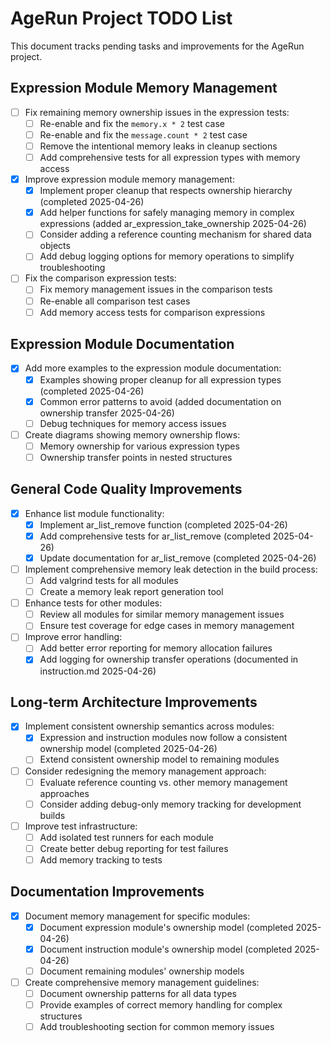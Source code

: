 # AgeRun Project TODO List

This document tracks pending tasks and improvements for the AgeRun project.

## Expression Module Memory Management

- [ ] Fix remaining memory ownership issues in the expression tests:
  - [ ] Re-enable and fix the `memory.x * 2` test case
  - [ ] Re-enable and fix the `message.count * 2` test case
  - [ ] Remove the intentional memory leaks in cleanup sections
  - [ ] Add comprehensive tests for all expression types with memory access

- [x] Improve expression module memory management:
  - [x] Implement proper cleanup that respects ownership hierarchy (completed 2025-04-26)
  - [x] Add helper functions for safely managing memory in complex expressions (added ar_expression_take_ownership 2025-04-26)
  - [ ] Consider adding a reference counting mechanism for shared data objects
  - [ ] Add debug logging options for memory operations to simplify troubleshooting

- [ ] Fix the comparison expression tests:
  - [ ] Fix memory management issues in the comparison tests
  - [ ] Re-enable all comparison test cases
  - [ ] Add memory access tests for comparison expressions

## Expression Module Documentation

- [x] Add more examples to the expression module documentation:
  - [x] Examples showing proper cleanup for all expression types (completed 2025-04-26)
  - [x] Common error patterns to avoid (added documentation on ownership transfer 2025-04-26)
  - [ ] Debug techniques for memory access issues

- [ ] Create diagrams showing memory ownership flows:
  - [ ] Memory ownership for various expression types
  - [ ] Ownership transfer points in nested structures

## General Code Quality Improvements

- [x] Enhance list module functionality:
  - [x] Implement ar_list_remove function (completed 2025-04-26)
  - [x] Add comprehensive tests for ar_list_remove (completed 2025-04-26)
  - [x] Update documentation for ar_list_remove (completed 2025-04-26)

- [ ] Implement comprehensive memory leak detection in the build process:
  - [ ] Add valgrind tests for all modules
  - [ ] Create a memory leak report generation tool

- [ ] Enhance tests for other modules:
  - [ ] Review all modules for similar memory management issues
  - [ ] Ensure test coverage for edge cases in memory management

- [ ] Improve error handling:
  - [ ] Add better error reporting for memory allocation failures
  - [x] Add logging for ownership transfer operations (documented in instruction.md 2025-04-26)

## Long-term Architecture Improvements

- [x] Implement consistent ownership semantics across modules:
  - [x] Expression and instruction modules now follow a consistent ownership model (completed 2025-04-26)
  - [ ] Extend consistent ownership model to remaining modules

- [ ] Consider redesigning the memory management approach:
  - [ ] Evaluate reference counting vs. other memory management approaches
  - [ ] Consider adding debug-only memory tracking for development builds

- [ ] Improve test infrastructure:
  - [ ] Add isolated test runners for each module
  - [ ] Create better debug reporting for test failures
  - [ ] Add memory tracking to tests

## Documentation Improvements

- [x] Document memory management for specific modules:
  - [x] Document expression module's ownership model (completed 2025-04-26)
  - [x] Document instruction module's ownership model (completed 2025-04-26)
  - [ ] Document remaining modules' ownership models

- [ ] Create comprehensive memory management guidelines:
  - [ ] Document ownership patterns for all data types
  - [ ] Provide examples of correct memory handling for complex structures
  - [ ] Add troubleshooting section for common memory issues